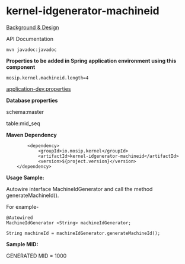 # kernel-idgenerator-machineid

[Background & Design](../../docs/design/kernel/Kernel-idgenerator-machineid.md)

API Documentation

 ```
mvn javadoc:javadoc

 ```
 
 
 **Properties to be added in Spring application environment using this component**
 
 ```
 mosip.kernel.machineid.length=4
 ```
 
 [application-dev.properties](../../config/application-dev.properties)


 **Database properties**
 
schema:master

table:mid_seq


**Maven Dependency**

```
		<dependency>
			<groupId>io.mosip.kernel</groupId>
			<artifactId>kernel-idgenerator-machineid</artifactId>
			<version>${project.version}</version>
	</dependency>

```


**Usage Sample:**

 Autowire interface MachineIdGenerator and call the method generateMachineId().

For example-

```
@Autowired
MachineIdGenerator <String> machineIdGenerator;

String machineId = machineIdGenerator.generateMachineId();

```
 

**Sample MID:**

GENERATED MID = 1000
 